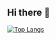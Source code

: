 ## Hi there 👋
[![Top Langs](https://github-readme-stats.vercel.app/api/top-langs/?username=rayasatriatama)](https://github.com/anuraghazra/github-readme-stats)
<!--
**RayaSatriatama/RayaSatriatama** is a ✨ _special_ ✨ repository because its `README.md` (this file) appears on your GitHub profile.

Here are some ideas to get you started:

- 🔭 I’m currently working on ...
- 🌱 I’m currently learning ...
- 👯 I’m looking to collaborate on ...
- 🤔 I’m looking for help with ...
- 💬 Ask me about ...
- 📫 How to reach me: ...
- 😄 Pronouns: ...
- ⚡ Fun fact: ...
-->
